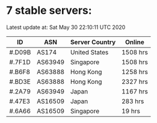 # 7 stable servers:

Latest update at: Sat May 30 22:10:11 UTC 2020

| ID | ASN | Server Country | Online |
| -- | --- | -------------- | ------ |
| #.D09B | AS174 | United States | 1508 hrs |
| #.7F1D | AS63949 | Singapore | 1508 hrs |
| #.B6F8 | AS63888 | Hong Kong | 1258 hrs |
| #.BD3E | AS63888 | Hong Kong | 2327 hrs |
| #.2A79 | AS63949 | Japan | 1167 hrs |
| #.47E3 | AS16509 | Japan | 283 hrs |
| #.6A66 | AS16509 | Singapore | 19 hrs |


